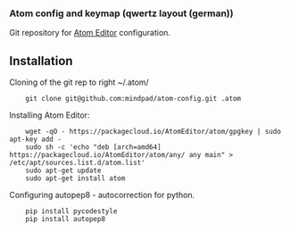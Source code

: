 ### Atom config and keymap (qwertz layout (german)) ###

Git repository for [Atom Editor](https://atom.io/) configuration.

## Installation ##

Cloning of the git rep to right ~/.atom/

```
    git clone git@github.com:mindpad/atom-config.git .atom
```

Installing Atom Editor:

```
    wget -qO - https://packagecloud.io/AtomEditor/atom/gpgkey | sudo apt-key add -
    sudo sh -c 'echo "deb [arch=amd64] https://packagecloud.io/AtomEditor/atom/any/ any main" > /etc/apt/sources.list.d/atom.list'
    sudo apt-get update
    sudo apt-get install atom
```

Configuring autopep8 - autocorrection for python.

```
    pip install pycodestyle
    pip install autopep8
```


